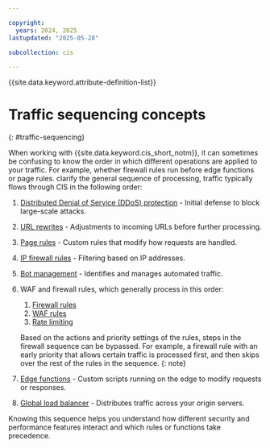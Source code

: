 ```yaml
---

copyright:
  years: 2024, 2025
lastupdated: "2025-05-28"

subcollection: cis

---
```


{{site.data.keyword.attribute-definition-list}}

# Traffic sequencing concepts
{: #traffic-sequencing}

When working with {{site.data.keyword.cis_short_notm}}, it can sometimes be confusing to know the order in which different operations are applied to your traffic. For example, whether firewall rules run before edge functions or page rules. clarify the general sequence of processing, traffic typically flows through CIS in the following order:

1. [Distributed Denial of Service (DDoS) protection](/docs/cis?topic=cis-distributed-denial-of-service-ddos-attack-concepts) - Initial defense to block large-scale attacks.
1. [URL rewrites](/docs/cis?topic=cis-url-normalization) - Adjustments to incoming URLs before further processing. 
1. [Page rules](/docs/cis?topic=cis-about-firewall-rules) - Custom rules that modify how requests are handled.
1. [IP firewall rules](/docs/cis?topic=cis-actions) - Filtering based on IP addresses.
1. [Bot management](/docs/cis?topic=cis-about-bot-mgmt) - Identifies and manages automated traffic. 
1. WAF and firewall rules, which generally process in this order:
   1. [Firewall rules](/docs/cis?topic=cis-about-firewall-rules)
   1. [WAF rules](/docs/cis?topic=cis-waf-actions)
   1. [Rate limiting](/docs/cis?topic=cis-cis-rate-limiting)

    Based on the actions and priority settings of the rules, steps in the firewall sequence can be bypassed. For example, a firewall rule with an early priority that allows certain traffic is processed first, and then skips over the rest of the rules in the sequence.
    {: note}

1. [Edge functions](/docs/cis?topic=cis-working-with-edge-functions) - Custom scripts running on the edge to modify requests or responses.
1. [Global load balancer](/docs/cis?topic=cis-configure-glb) - Distributes traffic across your origin servers.

Knowing this sequence helps you understand how different security and performance features interact and which rules or functions take precedence.
